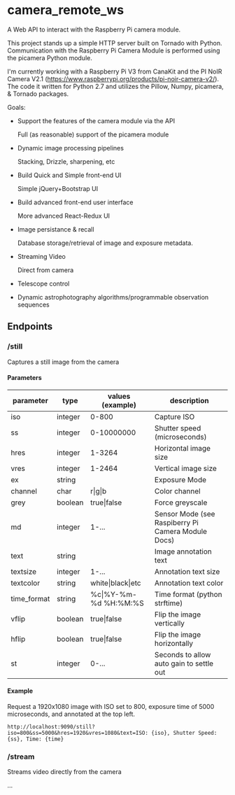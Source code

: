 # camera_remote_ws

A Web API to interact with the Raspberry Pi camera module. 

This project stands up a simple HTTP server built on Tornado with Python. Communication with the Raspberry Pi Camera Module is performed using the picamera Python module. 

I'm currently working with a Raspberry Pi V3 from CanaKit and the PI NoIR Camera V2.1 (https://www.raspberrypi.org/products/pi-noir-camera-v2/). The code it written for Python 2.7 and utilizes the Pillow, Numpy, picamera, & Tornado packages.

Goals:
* Support the features of the camera module via the API

   Full (as reasonable) support of the picamera module

* Dynamic image processing pipelines

   Stacking, Drizzle, sharpening, etc

* Build Quick and Simple front-end UI

   Simple jQuery+Bootstrap UI

* Build advanced front-end user interface

   More advanced React-Redux UI

* Image persistance & recall

   Database storage/retrieval of image and exposure metadata.

* Streaming Video

   Direct from camera

* Telescope control
* Dynamic astrophotography algorithms/programmable observation sequences

 
 ## Endpoints
 
 ### /still
 Captures a still image from the camera
 
 #### Parameters
 |parameter|type|values (example)|description|
 |---------|----|------|-----------|
 |iso|integer|0-800|Capture ISO|
 |ss|integer|0-10000000|Shutter speed (microseconds)|
 |hres|integer|1-3264|Horizontal image size|
 |vres|integer|1-2464|Vertical image size|
 |ex|string| |Exposure Mode|
 |channel|char|r\|g\|b|Color channel|
 |grey|boolean|true\|false|Force greyscale|
 |md|integer|1-...|Sensor Mode (see Raspiberry Pi Camera Module Docs)|
 |text|string| |Image annotation text|
 |textsize|integer|1-...|Annotation text size|
 |textcolor|string|white\|black\|etc|Annotation text color|
 |time_format|string|%c\|%Y-%m-%d %H:%M:%S|Time format (python strftime)|
 |vflip|boolean|true\|false|Flip the image vertically|
 |hflip|boolean|true\|false|Flip the image horizontally|
 |st|integer|0-...|Seconds to allow auto gain to settle out|

#### Example
Request a 1920x1080 image with ISO set to 800, exposure time of 5000 microseconds, and annotated at the top left.

```
http://localhost:9090/still?iso=800&ss=5000&hres=1920&vres=1080&text=ISO: {iso}, Shutter Speed: {ss}, Time: {time}
```

 ### /stream
 Streams video directly from the camera
 
 ...
